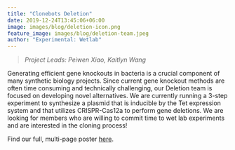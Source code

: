 ```yaml
---
title: "Clonebots Deletion"
date: 2019-12-24T13:45:06+06:00
image: images/blog/deletion-icon.png
feature_image: images/blog/deletion-team.jpeg
author: "Experimental: Wetlab"
---
```

> *Project Leads: Peiwen Xiao, Kaitlyn Wang*

Generating efficient gene knockouts in bacteria is a crucial component of many synthetic biology projects. Since current gene knockout methods are often time consuming and technically challenging, our Deletion team is focused on developing novel alternatives. We are currently running a 3-step experiment to synthesize a plasmid that is inducible by the Tet expression system and that utilizes CRISPR-Cas12a to perform gene deletions. We are looking for members who are willing to commit time to wet lab experiments and are interested in the cloning process! 

Find our full, multi-page poster [here](https://drive.google.com/file/d/1FEqFd5mKqO5hFHzjaRJ1C4m22jEcQzvG/view?usp=sharing).